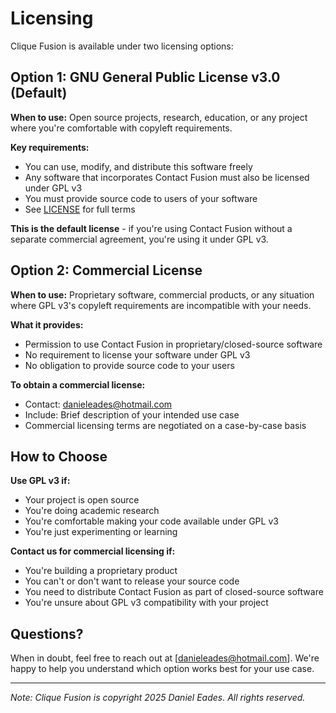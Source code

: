 # Licensing

Clique Fusion is available under two licensing options:

## Option 1: GNU General Public License v3.0 (Default)

**When to use:** Open source projects, research, education, or any project where you're comfortable with copyleft requirements.

**Key requirements:**

- You can use, modify, and distribute this software freely
- Any software that incorporates Contact Fusion must also be licensed under GPL v3
- You must provide source code to users of your software
- See [LICENSE](LICENSE) for full terms

**This is the default license** - if you're using Contact Fusion without a separate commercial agreement, you're using it under GPL v3.

## Option 2: Commercial License

**When to use:** Proprietary software, commercial products, or any situation where GPL v3's copyleft requirements are incompatible with your needs.

**What it provides:**

- Permission to use Contact Fusion in proprietary/closed-source software
- No requirement to license your software under GPL v3
- No obligation to provide source code to your users

**To obtain a commercial license:**

- Contact: <danieleades@hotmail.com>
- Include: Brief description of your intended use case
- Commercial licensing terms are negotiated on a case-by-case basis

## How to Choose

**Use GPL v3 if:**

- Your project is open source
- You're doing academic research
- You're comfortable making your code available under GPL v3
- You're just experimenting or learning

**Contact us for commercial licensing if:**

- You're building a proprietary product
- You can't or don't want to release your source code
- You need to distribute Contact Fusion as part of closed-source software
- You're unsure about GPL v3 compatibility with your project

## Questions?

When in doubt, feel free to reach out at [danieleades@hotmail.com]. We're happy to help you understand which option works best for your use case.

---

*Note: Clique Fusion is copyright 2025 Daniel Eades. All rights reserved.*
